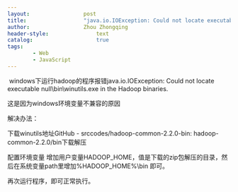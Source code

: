 ```yaml
---
layout:					post
title:					"java.io.IOException: Could not locate executable null\bin\winutils.exe in the Hadoop binaries."
author:					Zhou Zhongqing
header-style:				text
catalog:					true
tags:
		- Web
		- JavaScript
---
```

​
windows下运行hadoop的程序报错java.io.IOException: Could not locate executable null\bin\winutils.exe in the Hadoop binaries.

这是因为windows环境变量不兼容的原因



解决办法：

下载winutils地址GitHub - srccodes/hadoop-common-2.2.0-bin: hadoop-common-2.2.0/bin下载解压

配置环境变量
增加用户变量HADOOP_HOME，值是下载的zip包解压的目录，然后在系统变量path里增加%HADOOP_HOME%\bin 即可。　　





再次运行程序，即可正常执行。





​